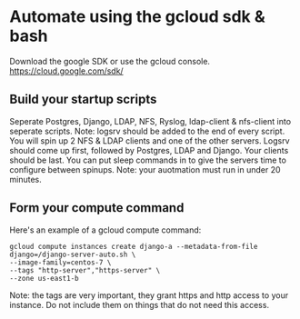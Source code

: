 # Automate using the gcloud sdk & bash

Download the google SDK or use the gcloud console.  https://cloud.google.com/sdk/

## Build your startup scripts
Seperate Postgres, Django, LDAP, NFS, Ryslog, ldap-client & nfs-client into seperate scripts.  Note: logsrv should be added to the 
end of every script.  You will spin up 2 NFS & LDAP clients and one of the other servers.  Logsrv should come up first,
followed by Postgres, LDAP and Django.  Your clients should be last.
You can put sleep commands in to give the servers time to configure between spinups.  Note:
your auotmation must run in under 20 minutes.

## Form your compute command
Here's an example of a gcloud compute command:

```
gcloud compute instances create django-a --metadata-from-file django=/django-server-auto.sh \
--image-family=centos-7 \
--tags "http-server","https-server" \
--zone us-east1-b
```

Note: the tags are very important, they grant https and http access to your instance.  Do not include them on things that do 
not need this access.
